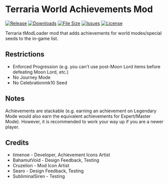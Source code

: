 # Terraria World Achievements Mod

[![Release](https://img.shields.io/github/v/release/timenoe/Terraria-WorldAchievements?style=flat-square)](https://github.com/timenoe/Terraria-WorldAchievements/releases/latest)
[![Downloads](https://img.shields.io/steam/downloads/3427410090?style=flat-square)](https://steamcommunity.com/sharedfiles/filedetails/?id=3427410090)
[![File Size](https://img.shields.io/steam/size/3427410090?style=flat-square)](https://steamcommunity.com/sharedfiles/filedetails/?id=3427410090)
[![Issues](https://img.shields.io/github/issues/timenoe/Terraria-WorldAchievements?style=flat-square)](https://github.com/timenoe/Terraria-WorldAchievements/issues)
[![License](https://img.shields.io/github/license/timenoe/Terraria-WorldAchievements?style=flat-square)](https://github.com/timenoe/Terraria-WorldAchievements/blob/master/LICENSE.md)

Terraria tModLoader mod that adds achievements for world modes/special seeds to the in-game list.

## Restrictions
- Enforced Progression (e.g. you can't use post-Moon Lord items before defeating Moon Lord, etc.)
- No Journey Mode
- No Celebrationmk10 Seed

## Notes
Achievements are stackable (e.g. earning an achievement on Legendary Mode would also earn the equivalent achievements for Expert/Master Mode). However, it is recommended to work your way up if you are a newer player.

## Credits
- timenoe - Developer, Achievement Icons Artist
- BahamutVoid - Design Feedback, Testing
- Cruzelion - Mod Icon Artist
- Searo - Design Feedback, Testing
- SubliminalSiren - Testing

